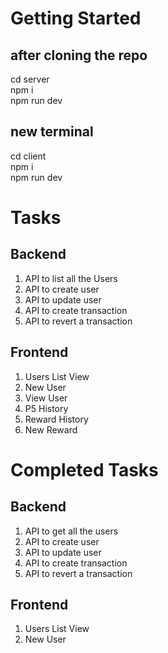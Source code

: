 # Getting Started

## after cloning the repo

cd server <br/>
npm i <br/>
npm run dev

## new terminal

cd client <br/>
npm i <br/>
npm run dev


# Tasks
## Backend
1. API to list all the Users
2. API to create user
2. API to update user
3. API to create transaction
4. API to revert a transaction
   
## Frontend
1. Users List View 
2. New User
3. View User
4. P5 History
5. Reward History
6. New Reward
   
# Completed Tasks
## Backend
1. API to get all the users
2. API to create user
2. API to update user
3. API to create transaction
4. API to revert a transaction
   
## Frontend
1. Users List View 
2. New User
